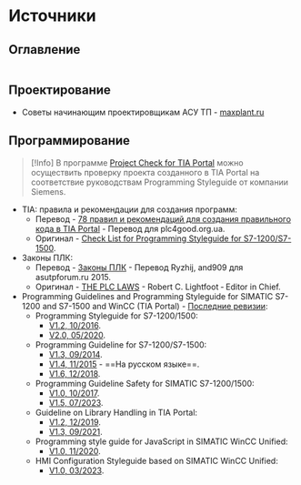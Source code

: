# Источники

## Оглавление
```table-of-contents
```
## Проектирование
- Советы начинающим проектировщикам АСУ ТП - [maxplant.ru](https://www.maxplant.ru/article/pcs_advise.php)
## Программирование
> [!Info]
> В программе [Project Check for TIA Portal](https://support.industry.siemens.com/cs/document/109741418/project-check-for-tia-portal-check-against-programming-style-guides?dti=0&lc=en-ZM) можно осуществить проверку проекта созданного в TIA Portal на соответствие руководствам Programming Styleguide от компании Siemens.

- TIA: правила и рекомендации для создания программ:
	- Перевод - [78 правил и рекомендаций для создания правильного кода в TIA Portal](http://plc4good.org.ua/view_post.php?id=313) - Перевод для plc4good.org.ua.
	- Оригинал - [Check List for Programming Styleguide for S7-1200/S7-1500](https://cache.industry.siemens.com/dl/files/674/81318674/att_898628/v4/81318674_Programming_Styleguide_Checklist_DOC_v12_en.pdf).
- Законы ПЛК:
	- Перевод - [Законы ПЛК](http://asutpforum.ru/viewtopic.php?f=23&p=60271#p60271) - Перевод Ryzhij, and909 для asutpforum.ru 2015.
	- Оригинал - [THE PLC LAWS](https://drive.google.com/file/d/0B1pKBtddYKthZFhGdEJHM2VhcDA/view) - Robert C. Lightfoot ‐ Editor in Chief.
- Programming Guidelines and Programming Styleguide for SIMATIC S7-1200 and S7-1500 and WinCC (TIA Portal) - [Последние ревизии](http://www.siemens.com/simatic-programming-guideline):
	- Programming Styleguide for S7-1200/1500:
		- [V1.2, 10/2016](https://support.industry.siemens.com/cs/document/109478084/programming-styleguide-for-s7-1200-1500?dti=0&lc=en-BG).
		- [V2.0, 05/2020](https://cache.industry.siemens.com/dl/files/084/109478084/att_1022099/v1/81318674_Programming_Styleguide_DOC_v20_en.pdf).
	- Programming Guideline for S7-1200/S7-1500:
		- [V1.3, 09/2014](http://public.eandm.com/Public_Docs/Programming_v13.pdf).
		- [V1.4, 11/2015](https://assets.new.siemens.com/siemens/assets/api/uuid:6f74436a53942bf8f1c7b6ed34d2ae72e92ed8a8/programming-guideline-v14-rus.pdf) - ==На русском языке==.
		- [V1.6, 12/2018](https://support.industry.siemens.com/cs/document/90885040/programming-guideline-for-s7-1200-s7-1500?lc=en-bg "Entry ID 90885040").
	- Programming Guideline Safety for SIMATIC S7-1200/1500:
		- [V1.0, 10/2017](https://www.awc-inc.com//wp-content/uploads/2020/06/109750255_Programming-Guideline-Safety_DOC_V10_en.pdf).
		- [V1.5, 07/2023](https://cache.industry.siemens.com/dl/files/255/109750255/att_1150169/v1/109750255_Programming-Guideline-Safety_DOC_V1_5_en.pdf).
	- Guideline on Library Handling in TIA Portal:
		- [V1.2, 12/2019](https://cache.industry.siemens.com/dl/files/503/109747503/att_1010313/v1/109747503_Library_Guideline_DOC_v12_en.pdf).
		- [V1.3, 09/2021](https://cache.industry.siemens.com/dl/files/503/109747503/att_1080187/v1/109747503_Library_Guideline_DOC_v13_en.pdf).
	- Programming style guide for JavaScript in SIMATIC WinCC Unified:
		- [V1.0, 11/2020](https://cache.industry.siemens.com/dl/files/536/109758536/att_1039339/v2/109758536_Unified_JS_Styleguide_V10_en.pdf).
	- HMI Configuration Styleguide based on SIMATIC WinCC Unified:
		- [V1.0, 03/2023](https://support.industry.siemens.com/cs/attachments/81318674/81318674_HMI_Styleguide_DOC_v10_en.pdf).
